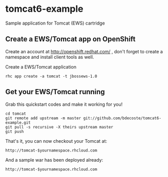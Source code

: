 tomcat6-example
===============

Sample application for Tomcat (EWS) cartridge

Create a EWS/Tomcat app on OpenShift
----------------------------

Create an account at http://openshift.redhat.com/ , don't forget to create a namespace and install client tools as well.

Create a EWS/Tomcat application

    rhc app create -a tomcat -t jbossews-1.0

Get your EWS/Tomcat running
----------------------------

Grab this quickstart codes and make it working for you!

    cd tomcat
    git remote add upstream -m master git://github.com/bdecoste/tomcat6-example.git
    git pull -s recursive -X theirs upstream master
    git push

That's it, you can now checkout your Tomcat at:

    http://tomcat-$yournamespace.rhcloud.com

And a sample war has been deployed already:

    http://tomcat-$yournamespace.rhcloud.com

